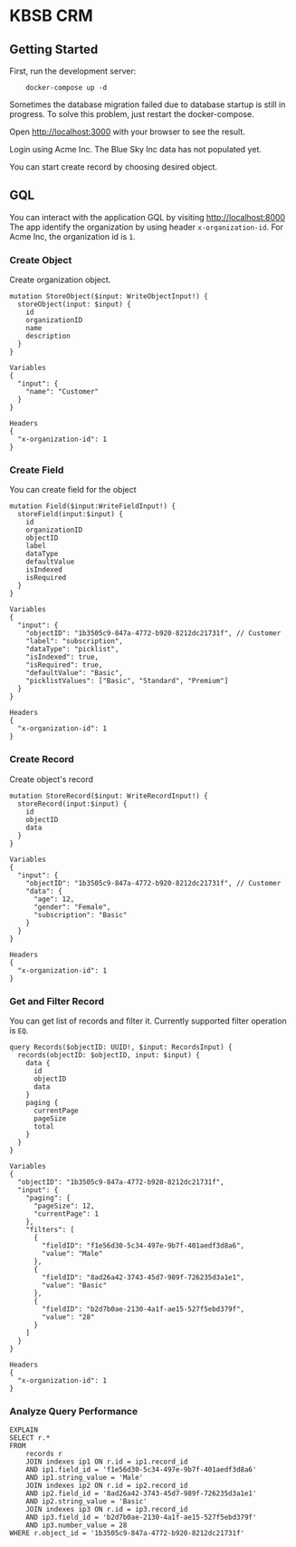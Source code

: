 # KBSB CRM

## Getting Started

First, run the development server:
```
    docker-compose up -d
```

Sometimes the database migration failed due to database startup is still in progress. To solve this problem,
just restart the docker-compose.


Open [http://localhost:3000](http://localhost:3000) with your browser to see the result.

Login using Acme Inc. The Blue Sky Inc data has not populated yet.

You can start create record by choosing desired object.

## GQL
You can interact with the application GQL by visiting [http://localhost:8000](http://localhost:8000)
The app identify the organization by using header `x-organization-id`.
For Acme Inc, the organization id is `1`.

### Create Object
Create organization object.

```
mutation StoreObject($input: WriteObjectInput!) {
  storeObject(input: $input) {
    id
    organizationID
    name
    description
  }
}

Variables
{
  "input": {
    "name": "Customer"
  }
}

Headers
{
  "x-organization-id": 1
}
```

### Create Field
You can create field for the object
```
mutation Field($input:WriteFieldInput!) {
  storeField(input:$input) {
    id
    organizationID
    objectID
    label
    dataType
    defaultValue
    isIndexed
    isRequired
  }
}

Variables
{
  "input": {
    "objectID": "1b3505c9-847a-4772-b920-8212dc21731f", // Customer
    "label": "subscription",
    "dataType": "picklist",
    "isIndexed": true,
    "isRequired": true,
    "defaultValue": "Basic",
    "picklistValues": ["Basic", "Standard", "Premium"]
  }
}

Headers
{
  "x-organization-id": 1
}
```

### Create Record
Create object's record
```
mutation StoreRecord($input: WriteRecordInput!) {
  storeRecord(input:$input) {
    id
    objectID
    data
  }
}

Variables
{
  "input": {
    "objectID": "1b3505c9-847a-4772-b920-8212dc21731f", // Customer
    "data": {
      "age": 12,
      "gender": "Female",
      "subscription": "Basic"
    }
  }
}

Headers
{
  "x-organization-id": 1
}
```

### Get and Filter Record
You can get list of records and filter it.
Currently supported filter operation is `EQ`.

```
query Records($objectID: UUID!, $input: RecordsInput) {
  records(objectID: $objectID, input: $input) {
    data {
      id
      objectID
      data
    }
    paging {
      currentPage
      pageSize
      total
    }
  }
}

Variables
{
  "objectID": "1b3505c9-847a-4772-b920-8212dc21731f",
  "input": {
    "paging": {
      "pageSize": 12,
      "currentPage": 1
    },
    "filters": [
      {
        "fieldID": "f1e56d30-5c34-497e-9b7f-401aedf3d8a6",
        "value": "Male"
      },
      {
        "fieldID": "8ad26a42-3743-45d7-989f-726235d3a1e1",
        "value": "Basic"
      },
      {
        "fieldID": "b2d7b0ae-2130-4a1f-ae15-527f5ebd379f",
        "value": "28"
      }
    ]
  }
}

Headers
{
  "x-organization-id": 1
}
```

### Analyze Query Performance
```
EXPLAIN
SELECT r.* 
FROM
	records r 
	JOIN indexes ip1 ON r.id = ip1.record_id 
	AND ip1.field_id = 'f1e56d30-5c34-497e-9b7f-401aedf3d8a6' 
	AND ip1.string_value = 'Male'
	JOIN indexes ip2 ON r.id = ip2.record_id 
	AND ip2.field_id = '8ad26a42-3743-45d7-989f-726235d3a1e1' 
	AND ip2.string_value = 'Basic'
	JOIN indexes ip3 ON r.id = ip3.record_id 
	AND ip3.field_id = 'b2d7b0ae-2130-4a1f-ae15-527f5ebd379f'
	AND ip3.number_value = 28
WHERE r.object_id = '1b3505c9-847a-4772-b920-8212dc21731f'
```